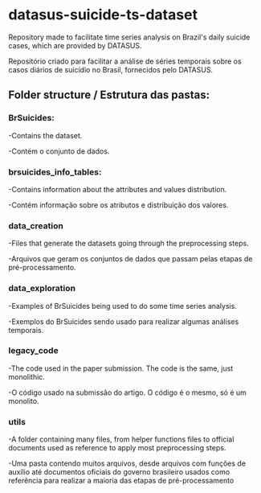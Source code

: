 # datasus-suicide-ts-dataset
Repository made to facilitate time series analysis on Brazil's daily suicide cases, which are provided by DATASUS.

Repositório criado para facilitar a análise de séries temporais sobre os casos diários de suicídio no Brasil, fornecidos pelo DATASUS.


## Folder structure / Estrutura das pastas:

### BrSuicides:
-Contains the dataset.

-Contém o conjunto de dados.

### brsuicides_info_tables:
-Contains information about the attributes and values distribution.

-Contém informação sobre os atributos e distribuição dos valores.

### data_creation
-Files that generate the datasets going through the preprocessing steps.

-Arquivos que geram os conjuntos de dados que passam pelas etapas de pré-processamento.

### data_exploration
-Examples of BrSuicides being used to do some time series analysis.

-Exemplos do BrSuicides sendo usado para realizar algumas análises temporais.

### legacy_code
-The code used in the paper submission. The code is the same, just monolithic.

-O código usado na submissão do artigo. O código é o mesmo, só é um monolito.

### utils
-A folder containing many files, from helper functions files to official documents used as reference to apply most preprocessing steps.

-Uma pasta contendo muitos arquivos, desde arquivos com funções de auxílio até documentos oficiais do governo brasileiro usados como referência para realizar a maioria das etapas de pré-processamento
